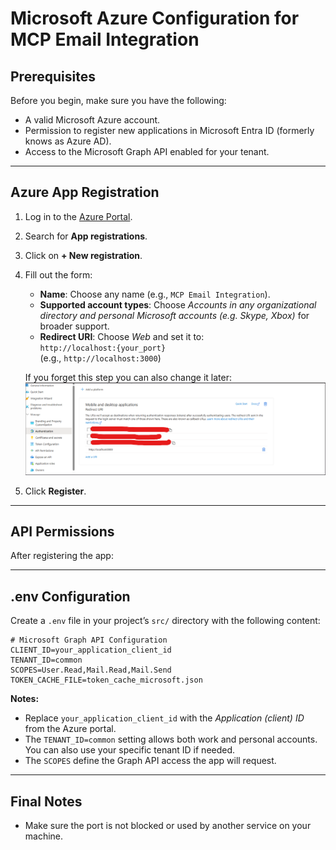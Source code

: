 # Microsoft Azure Configuration for MCP Email Integration

## Prerequisites

Before you begin, make sure you have the following:

- A valid Microsoft Azure account.
- Permission to register new applications in Microsoft Entra ID (formerly knows as Azure AD).
- Access to the Microsoft Graph API enabled for your tenant.

---

## Azure App Registration

1. Log in to the [Azure Portal](https://portal.azure.com).
2. Search for **App registrations**.
3. Click on **+ New registration**.
4. Fill out the form:
   - **Name**: Choose any name (e.g., `MCP Email Integration`).
   - **Supported account types**: Choose *Accounts in any organizational directory and personal Microsoft accounts (e.g. Skype, Xbox)* for broader support.
   - **Redirect URI**: Choose *Web* and set it to:  
     `http://localhost:{your_port}`  
     (e.g., `http://localhost:3000`)

   If you forget this step you can also change it later:
   ![Set Redirection URI](img/set_redirection_uri.png)

5. Click **Register**.

---

## API Permissions

After registering the app:



---

## .env Configuration

Create a `.env` file in your project’s `src/` directory with the following content:

```env
# Microsoft Graph API Configuration
CLIENT_ID=your_application_client_id
TENANT_ID=common
SCOPES=User.Read,Mail.Read,Mail.Send
TOKEN_CACHE_FILE=token_cache_microsoft.json
```

**Notes:**
- Replace `your_application_client_id` with the *Application (client) ID* from the Azure portal.
- The `TENANT_ID=common` setting allows both work and personal accounts. You can also use your specific tenant ID if needed.
- The `SCOPES` define the Graph API access the app will request.

---

## Final Notes
- Make sure the port is not blocked or used by another service on your machine.

